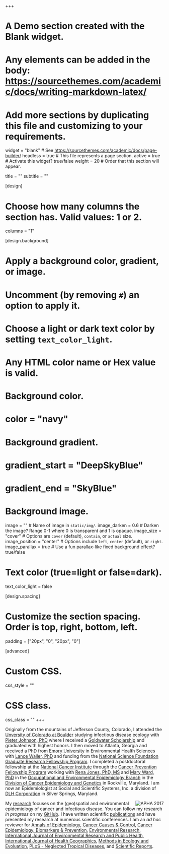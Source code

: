 +++
# A Demo section created with the Blank widget.
# Any elements can be added in the body: https://sourcethemes.com/academic/docs/writing-markdown-latex/
# Add more sections by duplicating this file and customizing to your requirements.

widget = "blank"  # See https://sourcethemes.com/academic/docs/page-builder/
headless = true  # This file represents a page section.
active = true  # Activate this widget? true/false
weight = 20  # Order that this section will appear.

title = ""
subtitle = ""

[design]
  # Choose how many columns the section has. Valid values: 1 or 2.
  columns = "1"

[design.background]
  # Apply a background color, gradient, or image.
  #   Uncomment (by removing `#`) an option to apply it.
  #   Choose a light or dark text color by setting `text_color_light`.
  #   Any HTML color name or Hex value is valid.

  # Background color.
  # color = "navy"
  
  # Background gradient.
  # gradient_start = "DeepSkyBlue"
  # gradient_end = "SkyBlue"
  
  # Background image.
  image = ""  # Name of image in `static/img/`.
  image_darken = 0.6  # Darken the image? Range 0-1 where 0 is transparent and 1 is opaque.
  image_size = "cover"  #  Options are `cover` (default), `contain`, or `actual` size.
  image_position = "center"  # Options include `left`, `center` (default), or `right`.
  image_parallax = true  # Use a fun parallax-like fixed background effect? true/false

  # Text color (true=light or false=dark).
  text_color_light = false

[design.spacing]
  # Customize the section spacing. Order is top, right, bottom, left.
  padding = ["20px", "0", "20px", "0"]

[advanced]
 # Custom CSS. 
 css_style = ""
 
 # CSS class.
 css_class = ""
+++

Originally from the mountains of Jefferson County, Colorado, I attended the [Unversity of Colorado at Boulder](https://www.colorado.edu) studying infectious disease ecology with [Pieter Johnson, PhD](https://orcid.org/0000-0002-7997-5390) where I received a [Goldwater Scholarship](https://goldwater.scholarsapply.org) and graduated with highest honors. I then moved to Atlanta, Georgia and received a PhD from [Emory University](http://www.emory.edu) in Environmental Health Sciences with [Lance Waller, PhD](https://orcid.org/0000-0001-5002-8886) and funding from the [National Science Foundation](https://www.nsf.gov) [Graduate Research Fellowship Program](https://www.nsf.gov/funding/pgm_summ.jsp?pims_id=6201). I completed a postdoctoral fellowship at the [National Cancer Institute](https://www.cancer.gov) through the [Cancer Prevention Fellowship Program](https://cpfp.cancer.gov) working with [Rena Jones, PhD, MS](https://orcid.org/0000-0003-1294-1679) and [Mary Ward, PhD](https://orcid.org/0000-0001-7584-8856) in the [Occupational and Environmental Epidemiology Branch](https://dceg.cancer.gov/about/organization/tdrp/oeeb) in the [Division of Cancer Epidemiology and Genetics](https://dceg.cancer.gov) in Rockville, Maryland. I am now an Epidemiologist at Social and Scientific Systems, Inc. a division of [DLH Corporation](https://www.dlhcorp.com) in Silver Springs, Maryland.

<img src="/img/apha2017.jpg" style="float:right" alt="APHA 2017" style="width:80%;height:60%;">

My [research](https://www.ncbi.nlm.nih.gov/myncbi/ian.buller.1/bibliography/public) focuses on the (geo)spatial and environmental epidemiology of cancer and infectious disease. You can follow my research *in progress* on my [GitHub](https://github.com/idblr). I have written scientific [publications](https://www.ncbi.nlm.nih.gov/myncbi/ian.buller.1/bibliography/public) and have presented my research at numerous scientific conferences. I am an *ad hoc* reviewer for [Annals of Epidemiology](https://www.sciencedirect.com/journal/annals-of-epidemiology), [Cancer Causes & Control](https://www.springer.com/journal/10552), [Cancer Epidemiology, Biomarkers & Prevention](https://cebp.aacrjournals.org/), [Environmental Research](https://www.journals.elsevier.com/environmental-research), [International Journal of Environmental Research and Public Health](https://www.mdpi.com/journal/ijerph), [International Journal of Health Geographics](https://ij-healthgeographics.biomedcentral.com/), [Methods in Ecology and Evoluation](https://besjournals.onlinelibrary.wiley.com/journal/2041210X), [PLoS - Neglected Tropical Diseases](https://journals.plos.org/plosntds), and [Scientific Reports](https://www.nature.com/srep).